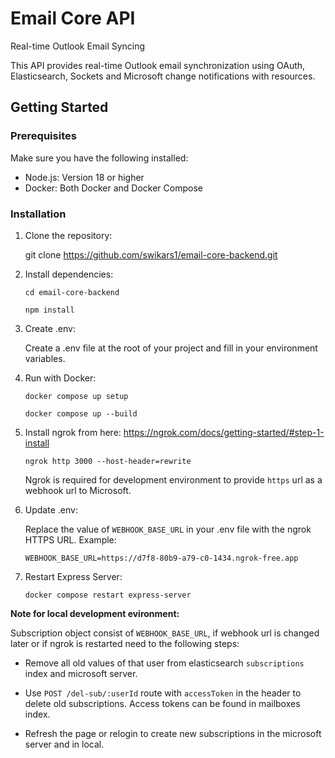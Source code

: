 # Email Core API

Real-time Outlook Email Syncing

This API provides real-time Outlook email synchronization using OAuth, Elasticsearch, Sockets and Microsoft change notifications with resources.

## Getting Started

### Prerequisites

Make sure you have the following installed:

- Node.js: Version 18 or higher
- Docker: Both Docker and Docker Compose

### Installation

1. Clone the repository:

   git clone https://github.com/swikars1/email-core-backend.git

2. Install dependencies:

   `cd email-core-backend`

   `npm install`

3. Create .env:

   Create a .env file at the root of your project and fill in your environment variables.

4. Run with Docker:

   `docker compose up setup`

   `docker compose up --build`

5. Install ngrok from here: https://ngrok.com/docs/getting-started/#step-1-install

   `ngrok http 3000 --host-header=rewrite`

   Ngrok is required for development environment to provide `https` url as a webhook url to Microsoft.

6. Update .env:

   Replace the value of `WEBHOOK_BASE_URL` in your .env file with the ngrok HTTPS URL. Example:

   `WEBHOOK_BASE_URL=https://d7f8-80b9-a79-c0-1434.ngrok-free.app`

7. Restart Express Server:

   `docker compose restart express-server`

**Note for local development evironment:**

Subscription object consist of `WEBHOOK_BASE_URL`, if webhook url is changed later or if ngrok is restarted need to the following steps:

- Remove all old values of that user from elasticsearch `subscriptions` index and microsoft server.

- Use `POST /del-sub/:userId` route with `accessToken` in the header to delete old subscriptions.
  Access tokens can be found in mailboxes index.

- Refresh the page or relogin to create new subscriptions in the microsoft server and in local.
